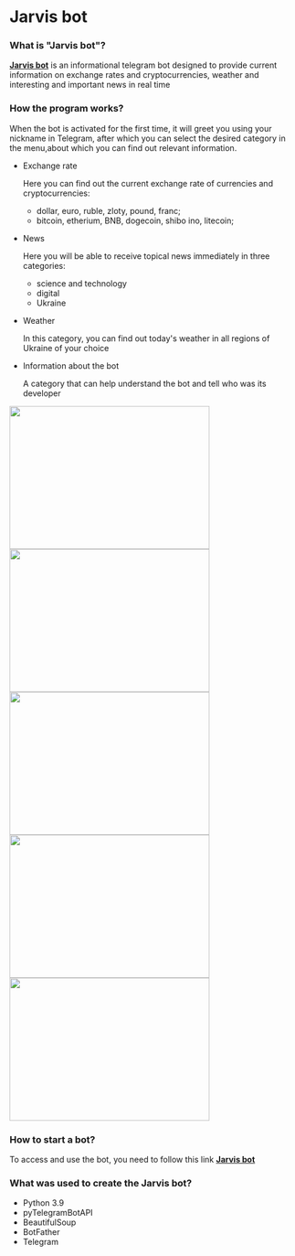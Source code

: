 # Jarvis bot 

### What is "Jarvis bot"?

[**Jarvis bot**](https://t.me/JARVISS_INFO_BOT) is an informational telegram bot designed to
provide current information on exchange rates and 
cryptocurrencies, weather and interesting and important 
news in real time

### How the program works?

When the bot is activated for the first time, it will greet you 
using your nickname in Telegram, after which you can
select the desired category in the menu,about which you
can find out relevant information.

- Exchange rate 

  Here you can find out the current exchange rate
  of currencies and cryptocurrencies:
  - dollar, euro, ruble, zloty, pound, franc;
  - bitcoin, etherium, BNB, dogecoin, shibo ino, litecoin;


- News

  Here you will be able to receive topical news 
  immediately in three categories:
  - science and technology
  - digital
  - Ukraine
  
  
- Weather

  In this category, you can find out today's weather in all 
  regions of Ukraine of your choice


- Information about the bot

  A category that can help understand the bot and tell who 
  was its developer


<img height="250" src="C:\Users\Igor\Desktop\tg_bot\photo\1.png" width="350"/>
<img height="250" src="C:\Users\Igor\Desktop\tg_bot\photo\2.png" width="350"/>
<img height="250" src="C:\Users\Igor\Desktop\tg_bot\photo\3.png" width="350"/>
<img height="250" src="C:\Users\Igor\Desktop\tg_bot\photo\4.png" width="350"/>
<img height="250" src="C:\Users\Igor\Desktop\tg_bot\photo\5.png" width="350"/>

### How to start a bot?

To access and use the bot, you need to follow this link
[**Jarvis bot**](https://t.me/JARVISS_INFO_BOT)

### What was used to create the Jarvis bot?
- Python 3.9
- pyTelegramBotAPI
- BeautifulSoup
- BotFather
- Telegram